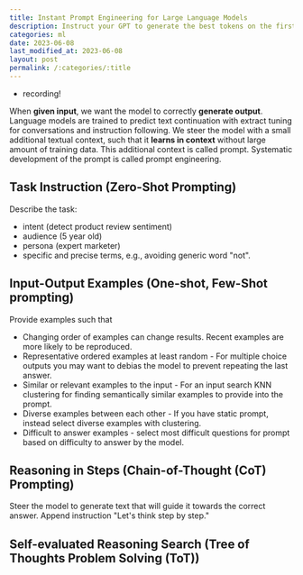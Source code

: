 ```yaml
---
title: Instant Prompt Engineering for Large Language Models
description: Instruct your GPT to generate the best tokens on the first shot.
categories: ml
date: 2023-06-08
last_modified_at: 2023-06-08
layout: post
permalink: /:categories/:title
---
```


- recording!

When **given input**, we want the model to correctly **generate output**.
Language models are trained to predict text continuation with extract tuning for conversations and instruction following.
We steer the model with a small additional textual context, such that it **learns in context** without large amount of training data.
This additional context is called prompt.
Systematic development of the prompt is called prompt engineering.


## Task Instruction (Zero-Shot Prompting)
Describe the task:
- intent (detect product review sentiment)
- audience (5 year old)
- persona (expert marketer)
- specific and precise terms, e.g., avoiding generic word "not".


## Input-Output Examples (One-shot, Few-Shot prompting)
Provide examples such that
- Changing order of examples can change results. Recent examples are more likely to be reproduced.
- Representative ordered examples at least random - For multiple choice outputs you may want to debias the model to prevent repeating the last answer.
- Similar or relevant examples to the input - For an input search KNN clustering for finding semantically similar examples to provide into the prompt.
- Diverse examples between each other - If you have static prompt, instead select diverse examples with clustering.
- Difficult to answer examples - select most difficult questions for prompt based on difficulty to answer by the model.



## Reasoning in Steps (Chain-of-Thought (CoT) Prompting)
Steer the model to generate text that will guide it towards the correct answer.
Append instruction "Let's think step by step."



## Self-evaluated Reasoning Search (Tree of Thoughts Problem Solving (ToT))



